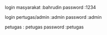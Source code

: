 login masyarakat :bahrudin
password         :1234

login pertugas/admin  :admin 
password              :admin 

petugas               : petugas
password              :petugas 
